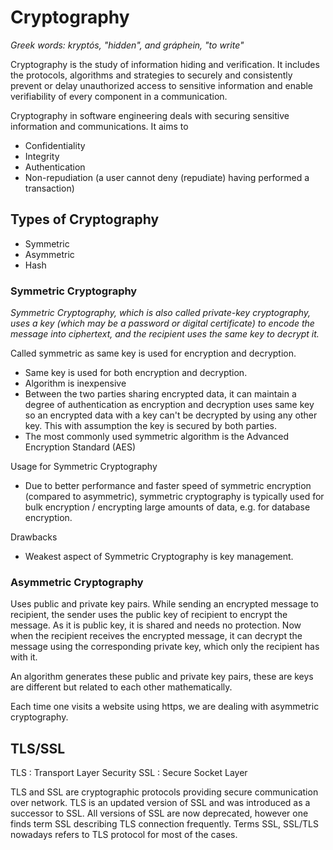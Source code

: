 # Cryptography

*Greek words: kryptós, "hidden", and gráphein, "to write"*

Cryptography is the study of information hiding and verification. It includes the protocols, algorithms and strategies
to securely and consistently prevent or delay unauthorized access to sensitive information and enable verifiability of
every component in a communication.

Cryptography in software engineering deals with securing sensitive information and communications. It aims to

- Confidentiality
- Integrity
- Authentication
- Non-repudiation (a user cannot deny (repudiate) having performed a transaction)


## Types of Cryptography

- Symmetric
- Asymmetric
- Hash

### Symmetric Cryptography

*Symmetric Cryptography, which is also called private-key cryptography, uses a key (which may be a password or digital
certificate) to encode the message into ciphertext, and the recipient uses the same key to decrypt it.*

Called symmetric as same key is used for encryption and decryption.

- Same key is used for both encryption and decryption.
- Algorithm is inexpensive
- Between the two parties sharing encrypted data, it can maintain a degree of authentication as encryption and decryption
uses same key so an encrypted data with a key can't be decrypted by using any other key. This with assumption the key is
secured by both parties.
- The most commonly used symmetric algorithm is the Advanced Encryption Standard (AES)

Usage for Symmetric Cryptography
- Due to better performance and faster speed of symmetric encryption (compared to asymmetric), symmetric cryptography is
typically used for bulk encryption / encrypting large amounts of data, e.g. for database encryption.

Drawbacks
- Weakest aspect of Symmetric Cryptography is key management.


### Asymmetric Cryptography

Uses public and private key pairs. While sending an encrypted message to recipient, the sender uses the public key of
recipient to encrypt the message. As it is public key, it is shared and needs no protection. Now when the recipient receives
the encrypted message, it can decrypt the message using the corresponding private key, which only the recipient has with it.

An algorithm generates these public and private key pairs, these are keys are different but related to each other mathematically.

Each time one visits a website using https, we are dealing with asymmetric cryptography.


## TLS/SSL

TLS : Transport Layer Security
SSL : Secure Socket Layer

TLS and SSL are cryptographic protocols providing secure communication over network.
TLS is an updated version of SSL and was introduced as a successor to SSL. All versions of SSL are now deprecated, however
one finds term SSL describing TLS connection frequently. Terms SSL, SSL/TLS nowadays refers to TLS protocol for most of the
cases.
